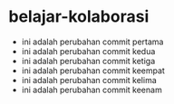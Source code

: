 # belajar-kolaborasi
- ini adalah perubahan commit pertama
- ini adalah perubahan commit kedua
- ini adalah perubahan commit ketiga
- ini adalah perubahan commit keempat
- ini adalah perubahan commit kelima
- ini adalah perubahan commit keenam
